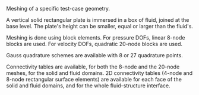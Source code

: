 Meshing of a specific test-case geometry.

A vertical solid rectangular plate is immersed in a box of fluid, joined at the base level. 
The plate's height can be smaller, equal or larger than the fluid's.

Meshing is done using block elements. 
For pressure DOFs, linear 8-node blocks are used.
For velocity DOFs, quadratic 20-node blocks are used.

Gauss quadrature schemes are available with 8 or 27 quadrature points.

Connectivity tables are available, for both the 8-node and the 20-node meshes, for the solid and fluid domains.
2D connectivity tables (4-node and 8-node rectangular surface elements) are available for each face of the solid and fluid domains,
and for the whole fluid-structure interface.
